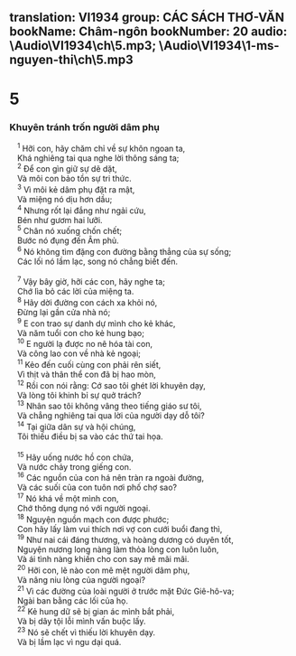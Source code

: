 translation: VI1934
group: CÁC SÁCH THƠ-VĂN
bookName: Châm-ngôn 
bookNumber: 20
audio: \Audio\VI1934\ch\5.mp3; \Audio\VI1934\1-ms-nguyen-thi\ch\5.mp3
-------

<div class="title"><h1>5</h1><h3>Khuyên tránh trốn người dâm phụ</h3></div>
<span class="verse ch_5_1"> <sup>1</sup> Hỡi con, hãy chăm chỉ về sự khôn ngoan ta, <br/> Khá nghiêng tai qua nghe lời thông sáng ta; <br/></span>
<span class="verse ch_5_2"> <sup>2</sup> Để con gìn giữ sự dẽ dặt, <br/> Và môi con bảo tồn sự tri thức. <br/></span>
<span class="verse ch_5_3"> <sup>3</sup> Vì môi kẻ dâm phụ đặt ra mật, <br/> Và miệng nó dịu hơn dầu; <br/></span>
<span class="verse ch_5_4"> <sup>4</sup> Nhưng rốt lại đắng như ngải cứu, <br/> Bén như gươm hai lưỡi. <br/></span>
<span class="verse ch_5_5"> <sup>5</sup> Chân nó xuống chốn chết; <br/> Bước nó đụng đến Âm phủ. <br/></span>
<span class="verse ch_5_6"> <sup>6</sup> Nó không tìm đặng con đường bằng thẳng của sự sống; <br/> Các lối nó lầm lạc, song nó chẳng biết đến. <br/> <br/></span>
<span class="verse ch_5_7"> <sup>7</sup> Vậy bây giờ, hỡi các con, hãy nghe ta; <br/> Chớ lìa bỏ các lời của miệng ta. <br/></span>
<span class="verse ch_5_8"> <sup>8</sup> Hãy dời đường con cách xa khỏi nó, <br/> Đừng lại gần cửa nhà nó; <br/></span>
<span class="verse ch_5_9"> <sup>9</sup> E con trao sự danh dự mình cho kẻ khác, <br/> Và năm tuổi con cho kẻ hung bạo; <br/></span>
<span class="verse ch_5_10"> <sup>10</sup> E người lạ được no nê hóa tài con, <br/> Và công lao con về nhà kẻ ngoại; <br/></span>
<span class="verse ch_5_11"> <sup>11</sup> Kẻo đến cuối cùng con phải rên siết, <br/> Vì thịt và thân thể con đã bị hao mòn, <br/></span>
<span class="verse ch_5_12"> <sup>12</sup> Rồi con nói rằng: Cớ sao tôi ghét lời khuyên dạy, <br/> Và lòng tôi khinh bỉ sự quở trách? <br/></span>
<span class="verse ch_5_13"> <sup>13</sup> Nhân sao tôi không vâng theo tiếng giáo sư tôi, <br/> Và chẳng nghiêng tai qua lời của người dạy dỗ tôi? <br/></span>
<span class="verse ch_5_14"> <sup>14</sup> Tại giữa dân sự và hội chúng, <br/> Tôi thiếu điều bị sa vào các thứ tai họa. <br/> <br/></span>
<span class="verse ch_5_15"> <sup>15</sup> Hãy uống nước hồ con chứa, <br/> Và nước chảy trong giếng con. <br/></span>
<span class="verse ch_5_16"> <sup>16</sup> Các nguồn của con há nên tràn ra ngoài đường, <br/> Và các suối của con tuôn nơi phố chợ sao? <br/></span>
<span class="verse ch_5_17"> <sup>17</sup> Nó khá về một mình con, <br/> Chớ thông dụng nó với người ngoại. <br/></span>
<span class="verse ch_5_18"> <sup>18</sup> Nguyện nguồn mạch con được phước; <br/> Con hãy lấy làm vui thích nơi vợ con cưới buổi đang thì, <br/></span>
<span class="verse ch_5_19"> <sup>19</sup> Như nai cái đáng thương, và hoàng dương có duyên tốt, <br/> Nguyện nương long nàng làm thỏa lòng con luôn luôn, <br/> Và ái tình nàng khiến cho con say mê mãi mãi. <br/></span>
<span class="verse ch_5_20"> <sup>20</sup> Hỡi con, lẽ nào con mê mệt người dâm phụ, <br/> Và nâng niu lòng của người ngoại? <br/></span>
<span class="verse ch_5_21"> <sup>21</sup> Vì các đường của loài người ở trước mặt Đức Giê-hô-va; <br/> Ngài ban bằng các lối của họ. <br/></span>
<span class="verse ch_5_22"> <sup>22</sup> Kẻ hung dữ sẽ bị gian ác mình bắt phải, <br/> Và bị dây tội lỗi mình vấn buộc lấy. <br/></span>
<span class="verse ch_5_23"> <sup>23</sup> Nó sẽ chết vì thiếu lời khuyên dạy. <br/> Và bị lầm lạc vì ngu dại quá. <br/></span>
